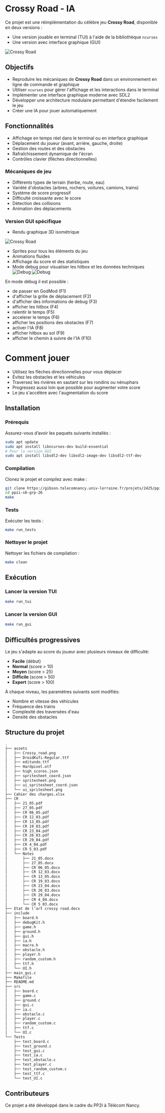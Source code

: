 # Crossy Road - IA 

Ce projet est une réimplémentation du célèbre jeu **Crossy Road**, disponible en deux versions :
- Une version jouable en terminal (TUI) à l'aide de la bibliothèque `ncurses`
- Une version avec interface graphique (GUI)

![Crossy Road](assets/Menu.png)

## Objectifs

- Reproduire les mécaniques de **Crossy Road** dans un environnement en ligne de commande et graphique
- Utiliser `ncurses` pour gérer l'affichage et les interactions dans le terminal
- Implémenter une interface graphique moderne avec SDL2
- Développer une architecture modulaire permettant d'étendre facilement le jeu
- Créer une IA pour jouer automatiquement

## Fonctionnalités

- Affichage en temps réel dans le terminal ou en interface graphique
- Déplacement du joueur (avant, arrière, gauche, droite)
- Gestion des routes et des obstacles
- Rafraîchissement dynamique de l'écran
- Contrôles clavier (flèches directionnelles)

### Mécaniques de jeu
- Différents types de terrain (herbe, route, eau)
- Variété d'obstacles (arbres, rochers, voitures, camions, trains)
- Système de score progressif
- Difficulté croissante avec le score
- Détection des collisions
- Animation des déplacements

### Version GUI spécifique
- Rendu graphique 3D isométrique

![Crossy Road](assets/Crossy_road.png)
- Sprites pour tous les éléments du jeu
- Animations fluides
- Affichage du score et des statistiques
- Mode debug pour visualiser les hitbox et les données techniques
![Debug](assets/debug1.png)
![Debug](assets/debug2.png)


En mode débug il est possible : 
- de passer en GodMod (F1)
- d'afficher la grille de déplacement (F2)
- d'afficher des informations de debug (F3)
- afficher les hitbox (F4)
- ralentir le temps (F5)
- accelerer le temps (F6)
- afficher les positions des obstacles (F7)
- activer l'IA (F8)
- afficher hitbox au sol (F9)
- afficher le chemin à suivre de l'IA (F10) 

# Comment jouer

- Utilisez les flèches directionnelles pour vous déplacer
- Évitez les obstacles et les véhicules
- Traversez les rivières en sautant sur les rondins ou nénuphars
- Progressez aussi loin que possible pour augmenter votre score
- Le jeu s'accélère avec l'augmentation du score

## Installation

### Prérequis

Assurez-vous d’avoir les paquets suivants installés :

```bash
sudo apt update
sudo apt install libncurses-dev build-essential
# Pour la version GUI
sudo apt install libsdl2-dev libsdl2-image-dev libsdl2-ttf-dev
```

### Compilation

Clonez le projet et compilez avec make :
```bash
git clone https://gibson.telecomnancy.univ-lorraine.fr/projets/2425/ppii-s6/ppii-s6-grp-26.git
cd ppii-s6-grp-26
make
```

### Tests

Exécuter les tests : 
```bash
make run_tests
```

### Nettoyer le projet

Nettoyer les fichiers de compilation : 
```bash
make clean
```

## Exécution

### Lancer la version TUI

```bash
make run_tui
```

### Lancer la version GUI

```bash
make run_gui
```

## Difficultés progressives

Le jeu s'adapte au score du joueur avec plusieurs niveaux de difficulté:
- **Facile** (début)
- **Normal** (score > 10)
- **Moyen** (score > 25)
- **Difficile** (score > 50)
- **Expert** (score > 100)

À chaque niveau, les paramètres suivants sont modifiés:
- Nombre et vitesse des véhicules
- Fréquence des trains
- Complexité des traversées d'eau
- Densité des obstacles

## Structure du projet

```bash
.
├── assets
│   ├── Crossy_road.png
│   ├── DroidKufi-Regular.ttf
│   ├── editundo.ttf
│   ├── Hardpixel.otf
│   ├── high_scores.json
│   ├── spritesheet_coord.json
│   ├── spritesheet.png
│   ├── ui_spritesheet_coord.json
│   └── ui_spritesheet.png
├── Cahier des charges.xlsx
├── CR
│   ├── 21_05.pdf
│   ├── 27_05.pdf
│   ├── CR 06_05.pdf
│   ├── CR 12_03.pdf
│   ├── CR 13_05.pdf
│   ├── CR 19_03.pdf
│   ├── CR 23_04.pdf
│   ├── CR 26_03.pdf
│   ├── CR 29_04.pdf
│   ├── CR 4_04.pdf
│   ├── CR 5_03.pdf
│   └── Notes
│       ├── 21_05.docx
│       ├── 27_05.docx
│       ├── CR 06_05.docx
│       ├── CR 12_03.docx
│       ├── CR 13_05.docx
│       ├── CR 19_03.docx
│       ├── CR 23_04.docx
│       ├── CR 26_03.docx
│       ├── CR 29_04.docx
│       ├── CR 4_04.docx
│       └── CR 5_03.docx
├── Etat de l’art crossy road.docx
├── include
│   ├── board.h
│   ├── debugKit.h
│   ├── game.h
│   ├── ground.h
│   ├── gui.h
│   ├── ia.h
│   ├── macro.h
│   ├── obstacle.h
│   ├── player.h
│   ├── random_custom.h
│   ├── ttf.h
│   └── UI.h
├── main_gui.c
├── Makefile
├── README.md
├── src
│   ├── board.c
│   ├── game.c
│   ├── ground.c
│   ├── gui.c
│   ├── ia.c
│   ├── obstacle.c
│   ├── player.c
│   ├── random_custom.c
│   ├── ttf.c
│   └── UI.c
└── Tests
    ├── test_board.c
    ├── test_ground.c
    ├── test_gui.c
    ├── test_ia.c
    ├── test_obstacle.c
    ├── test_player.c
    ├── test_random_custom.c
    ├── test_ttf.c
    └── test_UI.c

```


## Contributeurs

Ce projet a été développé dans le cadre du PP2I à Télécom Nancy.
